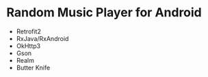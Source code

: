 # Random Music Player for Android
- Retrofit2
- RxJava/RxAndroid
- OkHttp3
- Gson
- Realm
- Butter Knife
